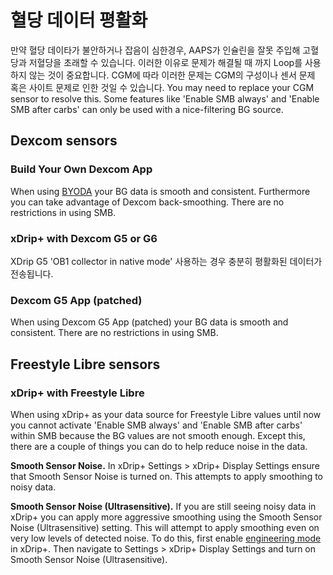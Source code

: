 # 혈당 데이터 평활화

만약 혈당 데이타가 불안하거나 잡음이 심한경우, AAPS가 인슐린을 잘못 주입해 고혈당과 저혈당을 초래할 수 있습니다. 이러한 이유로 문제가 해결될 때 까지 Loop를 사용하지 않는 것이 중요합니다. CGM에 따라 이러한 문제는 CGM의 구성이나 센서 문제 혹은 사이트 문제로 인한 것일 수 있습니다. You may need to replace your CGM sensor to resolve this. Some features like 'Enable SMB always' and 'Enable SMB after carbs' can only be used with a nice-filtering BG source.

## Dexcom sensors

### Build Your Own Dexcom App

When using [BYODA](../Hardware/DexcomG6.md#if-using-g6-with-build-your-own-dexcom-app) your BG data is smooth and consistent. Furthermore you can take advantage of Dexcom back-smoothing. There are no restrictions in using SMB.

### xDrip+ with Dexcom G5 or G6

XDrip G5 'OB1 collector in native mode' 사용하는 경우 충분히 평활화된 데이터가 전송됩니다.

### Dexcom G5 App (patched)

When using Dexcom G5 App (patched) your BG data is smooth and consistent. There are no restrictions in using SMB.

## Freestyle Libre sensors

### xDrip+ with Freestyle Libre

When using xDrip+ as your data source for Freestyle Libre values until now you cannot activate 'Enable SMB always' and 'Enable SMB after carbs' within SMB because the BG values are not smooth enough. Except this, there are a couple of things you can do to help reduce noise in the data.

**Smooth Sensor Noise.** In xDrip+ Settings > xDrip+ Display Settings ensure that Smooth Sensor Noise is turned on. This attempts to apply smoothing to noisy data.

**Smooth Sensor Noise (Ultrasensitive).** If you are still seeing noisy data in xDrip+ you can apply more aggressive smoothing using the Smooth Sensor Noise (Ultrasensitive) setting. This will attempt to apply smoothing even on very low levels of detected noise. To do this, first enable [engineering mode](Enabling-Engineering-Mode-in-xDrip.md) in xDrip+. Then navigate to Settings > xDrip+ Display Settings and turn on Smooth Sensor Noise (Ultrasensitive).
